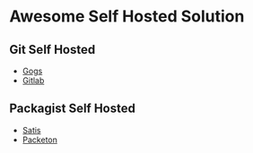 # Awesome Self Hosted Solution

## Git Self Hosted
* [Gogs](https://github.com/gogs/gogs)
* [Gitlab](https://github.com/gitlabhq/gitlabhq)

## Packagist Self Hosted
* [Satis](https://github.com/composer/satis)
* [Packeton](https://github.com/vtsykun/packeton)